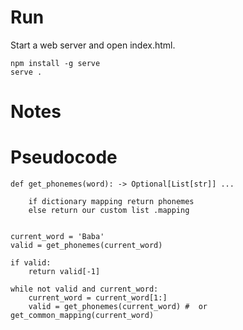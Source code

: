 # Run

Start a web server and open index.html.

    npm install -g serve
    serve .

# Notes

# Pseudocode

```
def get_phonemes(word): -> Optional[List[str]] ...

    if dictionary mapping return phonemes
    else return our custom list .mapping
    

current_word = 'Baba'
valid = get_phonemes(current_word)

if valid:
    return valid[-1]

while not valid and current_word:
    current_word = current_word[1:]
    valid = get_phonemes(current_word) #  or get_common_mapping(current_word)

```